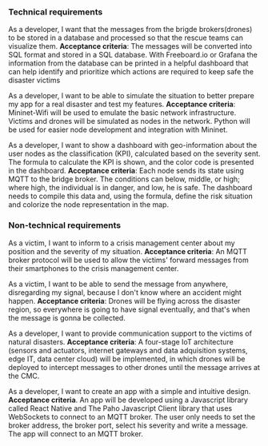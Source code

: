 ### Technical requirements

As a developer, I want that the messages from the brigde brokers(drones) to be stored in a database and processed so that the rescue teams can visualize them.
**Acceptance criteria**: The messages will be converted into SQL format and stored in a SQL database. With Freeboard.io or Grafana the information from the database can be printed in a helpful dashboard that can help identify and prioritize which actions are required to keep safe the disaster victims

As a developer, I want to be able to simulate the situation to better prepare my app for a real disaster and test my features.
**Acceptance criteria**: Mininet-Wifi will be used to emulate the basic network infrastructure. Victims and drones will be simulated as nodes in the network. Python will be used for easier node development and integration with Mininet.

As a developer, I want to show a dashboard with geo-information about the user nodes as the classification (KPI), calculated based on the severity sent. The formula to calculate the KPI is shown, and the color code is presented in the dashboard. 
**Acceptance criteria**: Each node sends its state using MQTT to the bridge broker. The conditions can below, middle, or high; where high, the individual is in danger, and low, he is safe. The dashboard needs to compile this data and, using the formula, define the risk situation and colorize the node representation in the map.

### Non-technical requirements

As a victim, I want to inform to a crisis management center about my position and the severity of my situation.
**Acceptance criteria**: An MQTT broker protocol will be used to allow the victims' forward messages from their smartphones to the crisis management center.

As a victim, I want to be able to send the message from anywhere, disregarding my signal, because I don't know where an accident might happen.
**Acceptance criteria**: Drones will be flying across the disaster region, so everywhere is going to have signal eventually, and that's when the message is gonna be collected.

As a developer, I want to provide communication support to the victims of natural disasters.
**Acceptance criteria**: A four-stage IoT architecture (sensors and actuators, internet gateways and data adquisition systems, edge IT, data center cloud) will be implemented, in which drones will be deployed to intercept messages to other drones until the message arrives at the CMC.

As a developer, I want to create an app with a simple and intuitive design.
**Acceptance criteria**. An app will be developed using a Javascript library called React Native and The Paho Javascript Client library that uses WebSockets to connect to an MQTT broker. The user only needs to set the broker address, the broker port, select his severity and write a message. The app will connect to an MQTT broker.